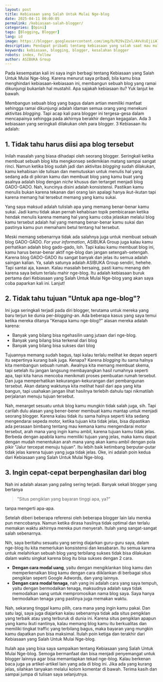 ```yaml
---
layout: post
title: Kebiasaan yang Salah Untuk Mulai Nge-blog
date: 2025-04-11 00:00:05
permalink: /kebiasaan-salah-blogger/
categories: [Opini]
tags: [Blogging, Blogger]
lang: id
image: https://blogger.googleusercontent.com/img/b/R29vZ2xl/AVvXsEjiiAlBKvtNSvw-9P80ogPmrZRQ_fbQn3vl6xD7Q4tnaAsvlRPwumU1mEh94jl1xozSo6Y90sRQXT-xGxFYpsG3YKpV-opUgv2K3hrZiJ9hI0A0QXkx_U78LEh5dn3J-KZF3spnYDU3sUjjfi-JC2DoFLPdBf9HmJHKAKMA-4WoPYqLMhbQl618xrNSzcA/s0-rw/cookies.jpeg
description: Pendapat pribadi tentang kebiasaan yang salah saat mau mulai nge-blog. Untuk informasi lebih lengkap, silahkan lanjut baca artikel berikut ini.
keywords: kebiasaan, blogging, blogger, kesalahan blogger
robots: index, follow
author: ASIBUKA Group
---
```

Pada kesempatan kali ini saya ingin berbagi tentang Kebiasaan yang Salah Untuk Mulai Nge-blog. Karena menurut saya pribadi, bila kamu bisa menghindari kebiasaan-kebiasaan ini, membangun sebuah blog yang ramai dikunjungi bukanlah hal mustahil. Apa sajakah kebiasaan itu? Yuk lanjut ke bawah.

Membangun sebuah blog yang bagus dalam artian memiliki manfaat sehingga ramai dikunjungi adalah idaman semua orang yang menekuni aktivitas _blogging_. Tapi acap kali para blogger ini tergesa-gesa dalam mencapainya sehingga pada akhirnya berakhir dengan kegagalan. Ada 3 kebiasaan yang seringkali dilakukan oleh para blogger. 3 Kebiasaan itu adalah:

## 1. Tidak tahu harus diisi apa blog tersebut
Inilah masalah yang biasa dihadapi oleh seorang blogger. Seringkali ketika membuat sebuah blog kita mengkonsep sedemikian matang sampai sangat rinci. Namun ketika blog sudah jadi dan aktivitas _blogging_ sudah dilakukan, kamu kehabisan ide tulisan dan memutuskan untuk menulis hal yang sedang ada di pikiran kamu dan membuat blog yang kamu buat yang asalnya adalah blog dengan _niche_ khusus dan tertarget menjadi blog GADO-GADO. Nah, kuncinya disini adalah konsistensi. Pastikan kamu menulis bukan karena tekanan dari orang lain apalagi hanya ikut-ikutan tapi karena memang hal tersebut memang yang kamu sukai.

Yang saya maksud adalah tulislah apa yang memang benar-benar kamu sukai. Jadi kamu tidak akan pernah kehabisan topik pembicaraan ketika hendak menulis karena memang hal yang kamu coba jelaskan melalui blog kamu tersebut adalah hal yang memang benar-benar kamu sukai dan pastinya kamu pun memahami betul tentang hal tersebut.

Meski memang sebenarnya tidak ada salahnya juga untuk membuat sebuah blog GADO-GADO. _For your information_, ASIBUKA Group juga kalau kamu perhatikan adalah blog gado-gado, loh. Tapi kalau kamu membuat blog ini, kamu harus benar-benar aktif nge-blog dan jangan setengah-setengah. Karena blog GADO-GADO itu sangat banyak dan jelas itu semua adalah saingan kalian. Ya, salah satunya adalah ASIBUKA Group sendiri, hehehe. Tapi santai aja, kawan. Kalau masalah bersaing, pasti kamu menang deh karena saya belum terlalu mahir nge-blog. Itu adalah kebiasaan buruk pertama dari Kebiasaan yang Salah Untuk Mulai Nge-blog yang akan saya coba paparkan kali ini. Lanjut!

## 2. Tidak tahu tujuan "Untuk apa nge-blog"?
Ini juga seringkali terjadi pada diri blogger, terutama untuk mereka yang baru terjun ke dunia per-_blogging_-an. Ada beberapa kasus yang saya temui ketika mereka ditanya "Kenapa kamu nge-blog?" alasan mereka adalah karena:

* Banyak yang bilang bisa ngehasilin uang jutaan dari nge-blog.
* Banyak yang bilang bisa terkenal dari blog
* Banyak yang bilang bisa sukses dari blog

Tujuannya memang sudah bagus, tapi kalau terlalu melihat ke depan seperti itu sepertinya kurang baik juga. Kenapa? Karena _blogging_ itu sama halnya kita membangun sebuah rumah. Awalnya kita memang membuat skema, tapi setelah itu jangan langsung membayangkan hasil rumahnya seperti apa, tapi kita harus mencoba menikmati proses pembuatan rumah tersebut. Dan juga memperhatikan kekurangan-kekurangan dari pembangunan tersebut. Akan datang waktunya kita melihat hasil dari apa yang kita bangun, tapi usahakan jangan lihat hasilnya terlebih dahulu tapi nikmatilah perjalanan menuju tujuan tersebut.

Nah, menarget sesuatu untuk blog kamu mungkin tidak salah juga, sih. Tapi carilah dulu alasan yang bener-bener membuat kamu mantap untuk menjadi seorang blogger. Karena kalau tidak itu sama halnya seperti kita sedang mengendarai sepeda motor, ketika tujuan kita tidak jelas, bisa dipastikan ada perasaan bimbang tentang mau kemana kamu mengendarai motor tersebut, arah mana yang ingin kamu ambil, karena tujuan kamu tidak jelas. Berbeda dengan apabila kamu memiliki tujuan yang jelas, maka kamu dapat dengan mudah menentukan arah mana yang akan kamu ambil dengan pola pikir "Jalur tercepat menuju tujuan". Itu lebih baik ketimbang berputar-putar tidak jelas karena tujuan yang juga tidak jelas. Oke, ini adalah poin kedua dari Kebiasaan yang Salah Untuk Mulai Nge-blog.

## 3. Ingin cepat-cepat berpenghasilan dari blog
Nah ini adalah alasan yang paling sering terjadi. Banyak sekali blogger yang bertanya

> "Situs pengiklan yang bayaran tinggi apa, ya?"

tanpa mengerti apa-apa.

Setelah diberi beberapa referensi oleh beberapa blogger lain lalu mereka pun mencobanya. Namun ketika dirasa hasilnya tidak optimal dan terlalu memakan waktu akhirnya mereka pun menyerah. Itulah yang sangat-sangat salah sebenarnya.

Nih, saya beritahu sesuatu yang sering diajarkan guru-guru saya, dalam nge-blog itu kita memerlukan konsistensi dan kesabaran. Itu semua karena untuk melahirkan sebuah blog yang terbilang sukses tidak bisa dilakukan dalam waktu singkat karena blog itu bisa sukses dengan 2 cara.

* **Dengan cara modal uang**, yaitu dengan mengiklankan blog kamu dan memperkenalkan blog kamu dengan cara diiklankan di berbagai situs pengiklan seperti Google Adwords, dan yang lainnya.
* **Dengan cara modal tenaga**, nah yang ini adalah cara yang saya tempuh, yaitu dengan bermodalkan tenaga, maksudnya adalah saya tidak memodalkan uang untuk mempromosikan nama blog saya. Saya hanya bermodalkan tenaga yang pastinya juga memakan waktu.

Nah, sekarang tinggal kamu pilih, cara mana yang ingin kamu pakai. Dan satu lagi, saya juga diajarkan kalau sebenarnya tidak ada situs pengiklan yang terbaik atau yang terburuk di dunia ini. Karena situs pengiklan apapun yang kamu ikuti nantinya, kalau memang blog kamu itu berkualitas dan memiliki tingkat traffic yang terbilang bagus, maka bayaran yang mungkin kamu dapatkan pun bisa maksimal. Itulah poin ketiga dan terakhir dari Kebiasaan yang Salah Untuk Mulai Nge-blog.

Itulah apa yang bisa saya sampaikan tentang Kebiasaan yang Salah Untuk Mulai Nge-blog. Semoga bermanfaat dan bisa menjadi penyemangat untuk blogger lainnya agar bisa memantapkan tekad nge-blog. Kalau berkenan baca juga ya artikel-artikel lain yang ada di blog ini. Jika ada yang kurang jelas, silahkan tanyakan melalui kolom komentar di bawah. Terima kasih dan sampai jumpa di tulisan saya selanjutnya.